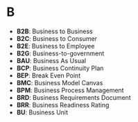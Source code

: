 # B

- **B2B**: Business to Business
- **B2C**: Business to Consumer
- **B2E**: Business to Employee
- **B2G**: Business-to-government
- **BAU**: Business As Usual
- **BCP**: Business Continuity Plan
- **BEP**: Break Even Point
- **BMC**: Business Model Canvas
- **BPM**: Business Process Management
- **BRD**: Business Requirements Document
- **BRR**: Business Readiness Rating
- **BU**: Business Unit